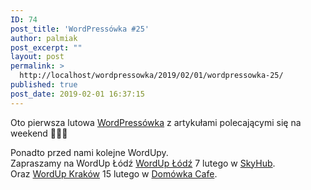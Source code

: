 ```yaml
---
ID: 74
post_title: 'WordPressówka #25'
author: palmiak
post_excerpt: ""
layout: post
permalink: >
  http://localhost/wordpressowka/2019/02/01/wordpressowka-25/
published: true
post_date: 2019-02-01 16:37:15
---
```

<!-- wp:paragraph -->
<p> Oto pierwsza lutowa <a href="https://web.facebook.com/wordpressowka/?__tn__=K-R&amp;eid=ARBPpouLEH-ORl5NpxKCWZOT0Vk_1F0-0uPINfH2eH3vGgJBeBeFyP2ooMQ93I-xANaJZsGK_VyEHSjJ&amp;fref=mentions&amp;__xts__%5B0%5D=68.ARAMyoPM_tUg4Y64MIm2xCGo562pi5Jaz8lFHadQO6H6xe5Lbz1LdeORP_VrAu03gNi0xZGjfQ5WDVYkLViEkau_LTo93BP5BwRTMcaULGHHYtDdJpmg21yEJ6Fb9XMm_RFL2EfYzTbbwgSkg4iZ9grqFs1blXem7Lc_I_eS1xOxc3lqNCAuMiNJUJV01c7rufdsIQP_D23Pg7ToPP5agXNKa_-QUEDQXWrxGS7tuMQR0p32walv1349zbN1RPag0HBeqKGym3R077MLOm4w5CVDnpNQon6Wvdr0KR-AftlYlW8AktX3XQadWRVp6RfbDxhtJ8GPQ-rK6lKeEE6UMpRoRITb">WordPressówka</a> z artykułami polecającymi się na weekend 🦉😍🐼 </p>
<!-- /wp:paragraph -->

<!-- wp:acf/owl-link {"id":"block_5c697fe38e417","data":{"field_5c5706bb6e493":"\u003cp\u003eSucuri opisuje gdzie można ukryć malware - muszę przyznać, ze jestem pod wrażeniem:\u003c/p\u003e","field_5c5706f36e494":{"title":"Spam Injector Disguised as License Key in WordPress Website","url":"https://blog.sucuri.net/2019/01/spam-injector-disguised-as-license-key-in-wordpress.html?fbclid=IwAR3MTqsM1cG-bxLACUVED7X3gDyyp91O050LCcVcVre0Z0UDC7VxfSBX100","target":"_blank"}},"name":"acf/owl-link","align":"","mode":"preview"} /-->

<!-- wp:acf/owl-link {"id":"block_5c69800c8e418","data":{"field_5c5706bb6e493":"\u003cp\u003eJak w kilku krokach dostosować panel admina pod indywidualne wymagania klienta:\u003c/p\u003e","field_5c5706f36e494":{"title":"How to Create a WordPress Custom Dashboard for Yourself or Clients","url":"https://kinsta.com/blog/wordpress-custom-dashboard/?fbclid=IwAR1tz9_-RhDt6NfwFznC9rmRHBy4BDgyk8hMibzAH4kvoXuPj7byNNduPp8","target":"_blank"}},"name":"acf/owl-link","align":"","mode":"preview"} /-->

<!-- wp:acf/owl-link {"id":"block_5c69805c8e419","data":{"field_5c5706bb6e493":"\u003cp\u003eW WordPress 5.1 beta 3 niestety usunięto mechanizm zabezpieczenia przed Fatal Errors - wszystko z powodu potencjalnych problemów z zabezpieczaniami. Dobra wiadomość jest taka, ze w 5.2 mechanizm już będzie działał:\u003c/p\u003e","field_5c5706f36e494":{"title":"WordPress 5.1 Beta 3 Delay","url":"https://make.wordpress.org/core/2019/01/30/wordpress-5-1-beta-3-delay/?fbclid=IwAR1A8Fo9KyQduKl8okxkFWNh4PZtR76et_JuN9_qwAdA_e3A00xGoUIspcM","target":"_blank"}},"name":"acf/owl-link","align":"","mode":"preview"} /-->

<!-- wp:acf/owl-link {"id":"block_5c6980828e41a","data":{"field_5c5706bb6e493":"\u003cp\u003eWP Acceptance czyli jak sama nazwa mówi - narzędzie do do tworzenia acceptance tests. W sumie nie mogę się doczekać by wytestować:\u003c/p\u003e","field_5c5706f36e494":{"title":"Introducing WP Acceptance","url":"https://10up.com/blog/2019/introducing-wp-acceptance/?fbclid=IwAR1aVF065q12xI0k1krwQBwAleGOvTv4UKCEZaYRoLXvmfOg7ADanBct8mc","target":"_blank"}},"name":"acf/owl-link","align":"","mode":"preview"} /-->

<!-- wp:acf/owl-link {"id":"block_5c6980a68e41b","data":{"field_5c5706bb6e493":"\u003cp\u003eKrótki poradnik o tym jak stylować pola od ACF w Gutenbergu:\u003c/p\u003e","field_5c5706f36e494":{"title":" Set Default Styling for Advanced Custom Fields (ACF) Block Editor in Edit Mode","url":"https://whiteleydesigns.com/set-default-styling-for-advanced-custom-fields-acf-block-editor-in-edit-mode/?fbclid=IwAR0G6Gl-Cb6hW8Ot74467uSEsCDBDYOTjIPG51MgYzOCtpSiV0UdKJtnCDk","target":"_blank"}},"name":"acf/owl-link","align":"","mode":"preview"} /-->

<!-- wp:acf/owl-link {"id":"block_5c6980d08e41c","data":{"field_5c5706bb6e493":"\u003cp\u003eCzy Twój motyw jest na pewno przygotowany na Gutenberga?\u003c/p\u003e","field_5c5706f36e494":{"title":"Hey WordPress Theme Developers, Are Your Themes Ready for the Gutenberg Block Editor? ","url":"https://deliciousbrains.com/preparing-wordpress-themes-gutenberg/?fbclid=IwAR3DhceD3Slad1BToewTIjEu3VTYnd-4_zUXlq-By4fQfNKzFVxZTuc3394","target":"_blank"}},"name":"acf/owl-link","align":"","mode":"preview"} /-->

<!-- wp:acf/owl-link {"id":"block_5c6981028e41d","data":{"field_5c5706bb6e493":"\u003cp\u003eZestaw narzędzi, od instalacji których zawsze powinniśmy zacząć development:\u003c/p\u003e","field_5c5706f36e494":{"title":"wp-dev-lib","url":"https://github.com/xwp/wp-dev-lib?fbclid=IwAR3ZJcNiL-VPwB1PqVbJbj_eNydO2zCi52Ig5P421gQ77tXYA5iMLmv5yvM","target":"_blank"}},"name":"acf/owl-link","align":"","mode":"preview"} /-->

<!-- wp:paragraph -->
<p>
Ponadto przed nami kolejne WordUpy. <br> Zapraszamy na WordUp Łódź <a href="https://web.facebook.com/worduplodz/?__tn__=K-R&amp;eid=ARDqJrmu1I7KfmfhJ82z_0uR_p-LWESA2icuknifU_MsNwcqWv0QxmKIUDZG7SswlUWhSpZBdYdUHtod&amp;fref=mentions&amp;__xts__%5B0%5D=68.ARAMyoPM_tUg4Y64MIm2xCGo562pi5Jaz8lFHadQO6H6xe5Lbz1LdeORP_VrAu03gNi0xZGjfQ5WDVYkLViEkau_LTo93BP5BwRTMcaULGHHYtDdJpmg21yEJ6Fb9XMm_RFL2EfYzTbbwgSkg4iZ9grqFs1blXem7Lc_I_eS1xOxc3lqNCAuMiNJUJV01c7rufdsIQP_D23Pg7ToPP5agXNKa_-QUEDQXWrxGS7tuMQR0p32walv1349zbN1RPag0HBeqKGym3R077MLOm4w5CVDnpNQon6Wvdr0KR-AftlYlW8AktX3XQadWRVp6RfbDxhtJ8GPQ-rK6lKeEE6UMpRoRITb">WordUp Łódź</a> 7 lutego w <a href="https://web.facebook.com/skyhublodzkie/?__tn__=K-R&amp;eid=ARDETFmnCQq-BO53vteUSk4YuWcnrZlLgmBtGt1tsBfYgljw42mYZ5ci-6vdRsX88nd5ZrOg2JbKKkuG&amp;fref=mentions&amp;__xts__%5B0%5D=68.ARAMyoPM_tUg4Y64MIm2xCGo562pi5Jaz8lFHadQO6H6xe5Lbz1LdeORP_VrAu03gNi0xZGjfQ5WDVYkLViEkau_LTo93BP5BwRTMcaULGHHYtDdJpmg21yEJ6Fb9XMm_RFL2EfYzTbbwgSkg4iZ9grqFs1blXem7Lc_I_eS1xOxc3lqNCAuMiNJUJV01c7rufdsIQP_D23Pg7ToPP5agXNKa_-QUEDQXWrxGS7tuMQR0p32walv1349zbN1RPag0HBeqKGym3R077MLOm4w5CVDnpNQon6Wvdr0KR-AftlYlW8AktX3XQadWRVp6RfbDxhtJ8GPQ-rK6lKeEE6UMpRoRITb">SkyHub</a>. <br> Oraz <a href="https://web.facebook.com/WordUpKrakow/?__tn__=K-R&amp;eid=ARAuKTm5kt42TIyA5F7Z6sWYxPy4psEMr_jKDtytROfHpwau_DfuSkxxvhNLfTwe086XIB8CQcukkD-C&amp;fref=mentions&amp;__xts__%5B0%5D=68.ARAMyoPM_tUg4Y64MIm2xCGo562pi5Jaz8lFHadQO6H6xe5Lbz1LdeORP_VrAu03gNi0xZGjfQ5WDVYkLViEkau_LTo93BP5BwRTMcaULGHHYtDdJpmg21yEJ6Fb9XMm_RFL2EfYzTbbwgSkg4iZ9grqFs1blXem7Lc_I_eS1xOxc3lqNCAuMiNJUJV01c7rufdsIQP_D23Pg7ToPP5agXNKa_-QUEDQXWrxGS7tuMQR0p32walv1349zbN1RPag0HBeqKGym3R077MLOm4w5CVDnpNQon6Wvdr0KR-AftlYlW8AktX3XQadWRVp6RfbDxhtJ8GPQ-rK6lKeEE6UMpRoRITb">WordUp Kraków</a> 15 lutego w <a href="https://web.facebook.com/domowkacafe/?__tn__=K-R&amp;eid=ARD724DN2FXKXyjQRvA4NAC1ChVZhruO9q6zK3irQaHWyg0OGhtAUNztk0o3eUv_8xHV99AXwa5yN45I&amp;fref=mentions&amp;__xts__%5B0%5D=68.ARAMyoPM_tUg4Y64MIm2xCGo562pi5Jaz8lFHadQO6H6xe5Lbz1LdeORP_VrAu03gNi0xZGjfQ5WDVYkLViEkau_LTo93BP5BwRTMcaULGHHYtDdJpmg21yEJ6Fb9XMm_RFL2EfYzTbbwgSkg4iZ9grqFs1blXem7Lc_I_eS1xOxc3lqNCAuMiNJUJV01c7rufdsIQP_D23Pg7ToPP5agXNKa_-QUEDQXWrxGS7tuMQR0p32walv1349zbN1RPag0HBeqKGym3R077MLOm4w5CVDnpNQon6Wvdr0KR-AftlYlW8AktX3XQadWRVp6RfbDxhtJ8GPQ-rK6lKeEE6UMpRoRITb">Domówka Cafe</a>. 

</p>
<!-- /wp:paragraph -->